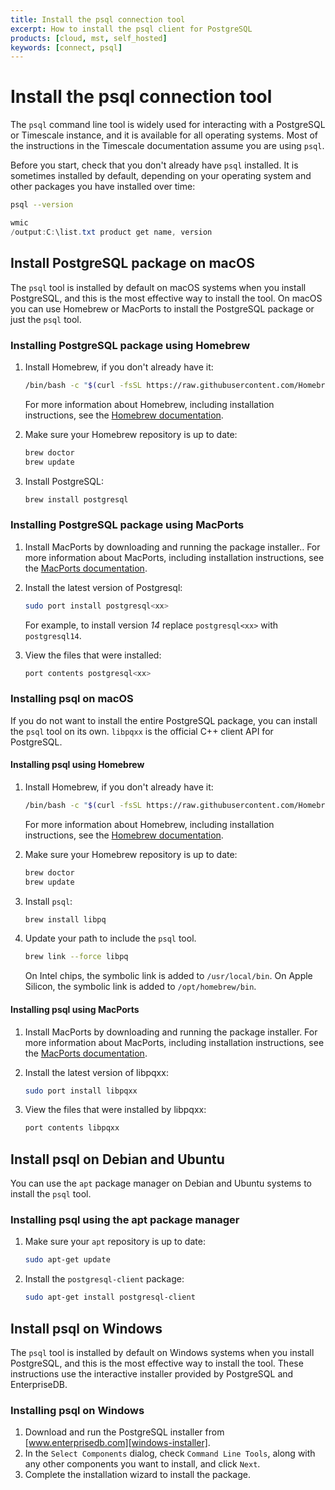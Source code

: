 ```yaml
---
title: Install the psql connection tool
excerpt: How to install the psql client for PostgreSQL
products: [cloud, mst, self_hosted]
keywords: [connect, psql]
---
```


# Install the psql connection tool

The `psql` command line tool is widely used for interacting with a PostgreSQL or
Timescale instance, and it is available for all operating systems. Most of
the instructions in the Timescale documentation assume you are using `psql`.

Before you start, check that you don't already have `psql` installed. It is
sometimes installed by default, depending on your operating system and other
packages you have installed over time:

<Terminal>

<tab label='Linux/macOS'>

```bash
psql --version
```

</tab>

<tab label='Windows'>

```powershell
wmic
/output:C:\list.txt product get name, version
```

</tab>

</Terminal>

## Install PostgreSQL package on macOS

The `psql` tool is installed by default on macOS systems when you install
PostgreSQL, and this is the most effective way to install the tool. On macOS you can use Homebrew or MacPorts to install the PostgreSQL package or just the `psql` tool.

<Tabs label="Installing PostgreSQL package">

<Tab title="Homebrew">

<Procedure>

### Installing PostgreSQL package using Homebrew

1.  Install Homebrew, if you don't already have it:

    ```bash
    /bin/bash -c "$(curl -fsSL https://raw.githubusercontent.com/Homebrew/install/HEAD/install.sh)"
    ```

    For more information about Homebrew, including installation instructions,
    see the [Homebrew documentation][homebrew].
1.  Make sure your Homebrew repository is up to date:

    ```bash
    brew doctor
    brew update
    ```

1.  Install PostgreSQL:

    ```bash
    brew install postgresql
    ```

</Procedure>

</Tab>

<Tab title="MacPorts">

<Procedure>

### Installing PostgreSQL package using MacPorts

1.  Install MacPorts by downloading and running the package installer..
    For more information about MacPorts, including installation instructions,
    see the [MacPorts documentation][macports].
1.  Install the latest version of Postgresql:

    ```bash
    sudo port install postgresql<xx>
    ```

    For example, to install version *14* replace `postgresql<xx>` with `postgresql14`.
1.  <Optional />View the files that were installed:

    ```bash
    port contents postgresql<xx>
    ```

</Procedure>

</Tab>

</Tabs>

### Installing psql on macOS

If you do not want to install the entire PostgreSQL package, you can install the `psql` tool on its own. `libpqxx` is the official C++ client API for PostgreSQL.

<Procedure>

<Tabs label="Installing psql">

<Tab title="Homebrew">

#### Installing psql using Homebrew

1.  Install Homebrew, if you don't already have it:

    ```bash
    /bin/bash -c "$(curl -fsSL https://raw.githubusercontent.com/Homebrew/install/HEAD/install.sh)"
    ```

    For more information about Homebrew, including installation instructions,
    see the [Homebrew documentation][homebrew].
1.  Make sure your Homebrew repository is up to date:

    ```bash
    brew doctor
    brew update
    ```

1.  Install `psql`:

    ```bash
    brew install libpq
    ```

1.  Update your path to include the `psql` tool.

    ```bash
    brew link --force libpq
    ```

    On Intel chips, the symbolic link is added to `/usr/local/bin`. On Apple
    Silicon, the symbolic link is added to `/opt/homebrew/bin`.

</Procedure>

</Tab>

<Tab title="MacPorts">

<Procedure>

#### Installing psql using MacPorts

1.  Install MacPorts by downloading and running the package installer.
    For more information about MacPorts, including installation instructions, see the [MacPorts documentation][macports].
1.  Install the latest version of libpqxx:

    ```bash
    sudo port install libpqxx
    ```

1.  <Optional />View the files that were installed by libpqxx:

    ```bash
    port contents libpqxx
    ```

</Procedure>

</Tab>

</Tabs>

## Install psql on Debian and Ubuntu

You can use the `apt` package manager on Debian and Ubuntu systems to install
the `psql` tool.

<Procedure>

### Installing psql using the apt package manager

1.  Make sure your `apt` repository is up to date:

    ```bash
    sudo apt-get update
    ```

1.  Install the `postgresql-client` package:

    ```bash
    sudo apt-get install postgresql-client
    ```

</Procedure>

## Install psql on Windows

The `psql` tool is installed by default on Windows systems when you install
PostgreSQL, and this is the most effective way to install the tool. These
instructions use the interactive installer provided by PostgreSQL and
EnterpriseDB.

<Procedure>

### Installing psql on Windows

1.  Download and run the PostgreSQL installer from
    [www.enterprisedb.com][windows-installer].
1.  In the `Select Components` dialog, check `Command Line Tools`, along with
    any other components you want to install, and click `Next`.
1.  Complete the installation wizard to install the package.

</Procedure>

[homebrew]: https://docs.brew.sh/Installation
[macports]: https://guide.macports.org/#installing.macports
[windows-installer]: https://www.postgresql.org/download/windows/

